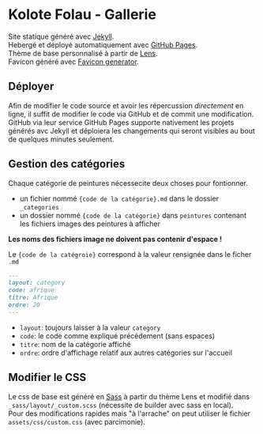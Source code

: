 # Kolote Folau - Gallerie

Site statique généré avec [Jekyll](https://jekyllrb.com/).  
Hebergé et déployé automatiquement avec [GitHub Pages](https://pages.github.com/).  
Thème de base personnalisé à partir de [Lens](https://github.com/andrewbanchich/lens-jekyll-theme).  
Favicon généré avec [Favicon generator](https://favicon.io/favicon-generator/).  

## Déployer

Afin de modifier le code source et avoir les répercussion *directement* en ligne, il suffit de modifier le code via GitHub et de commit une modification. GitHub via leur service GitHub Pages supporte nativement les projets générés avc Jekyll et déploiera les changements qui seront visibles au bout de quelques minutes seulement.

## Gestion des catégories

Chaque catégorie de peintures nécessecite deux choses pour fontionner.
- un fichier nommé `{code de la catégorie}.md` dans le dossier `_categories`
- un dossier nommé `{code de la catégorie}` dans `peintures` contenant les fichiers images des peintures à afficher  

**Les noms des fichiers image ne doivent pas contenir d'espace !**

Le `{code de la catégroie}` correspond à la valeur rensignée dans le ficher `.md`
```md
---
layout: category
code: afrique
titre: Afrique
ordre: 20
---
```
- `layout`: toujours laisser à la valeur `category`
- `code`: le code comme expliqué précédement (sans espaces)
- `titre`: nom de la catégorie affiché
- `ordre`: ordre d'affichage relatif aux autres catégories sur l'accueil

## Modifier le CSS

Le css de base est généré en [Sass](https://sass-lang.com/) à partir du thème Lens et modifié dans `_sass/layout/_custom.scss` (nécessite de builder avec sass en local).  
Pour des modifications rapides mais "à l'arrache" on peut utiliser le fichier `assets/css/custom.css` (avec parcimonie).
